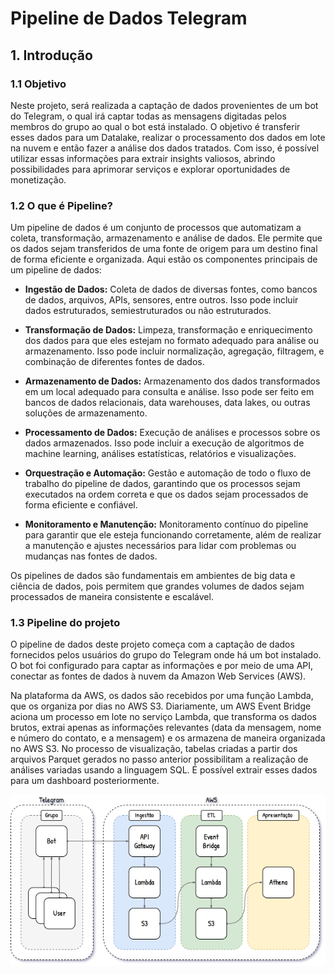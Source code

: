 # Pipeline de Dados Telegram

## 1. Introdução

### 1.1 Objetivo

Neste projeto, será realizada a captação de dados provenientes de um bot do Telegram, o qual irá captar todas as mensagens digitadas pelos membros do grupo ao qual o bot está instalado. O objetivo é transferir esses dados para um Datalake, realizar o processamento dos dados em lote na nuvem e então fazer a análise dos dados tratados. Com isso, é possível utilizar essas informações para extrair insights valiosos, abrindo possibilidades para aprimorar serviços e explorar oportunidades de monetização.

### 1.2 O que é Pipeline?

Um pipeline de dados é um conjunto de processos que automatizam a coleta, transformação, armazenamento e análise de dados. Ele permite que os dados sejam transferidos de uma fonte de origem para um destino final de forma eficiente e organizada. Aqui estão os componentes principais de um pipeline de dados:

- **Ingestão de Dados:** Coleta de dados de diversas fontes, como bancos de dados, arquivos, APIs, sensores, entre outros. Isso pode incluir dados estruturados, semiestruturados ou não estruturados.

- **Transformação de Dados:** Limpeza, transformação e enriquecimento dos dados para que eles estejam no formato adequado para análise ou armazenamento. Isso pode incluir normalização, agregação, filtragem, e combinação de diferentes fontes de dados.

- **Armazenamento de Dados:** Armazenamento dos dados transformados em um local adequado para consulta e análise. Isso pode ser feito em bancos de dados relacionais, data warehouses, data lakes, ou outras soluções de armazenamento.

- **Processamento de Dados:** Execução de análises e processos sobre os dados armazenados. Isso pode incluir a execução de algoritmos de machine learning, análises estatísticas, relatórios e visualizações.

- **Orquestração e Automação:** Gestão e automação de todo o fluxo de trabalho do pipeline de dados, garantindo que os processos sejam executados na ordem correta e que os dados sejam processados de forma eficiente e confiável.

- **Monitoramento e Manutenção:** Monitoramento contínuo do pipeline para garantir que ele esteja funcionando corretamente, além de realizar a manutenção e ajustes necessários para lidar com problemas ou mudanças nas fontes de dados.

Os pipelines de dados são fundamentais em ambientes de big data e ciência de dados, pois permitem que grandes volumes de dados sejam processados de maneira consistente e escalável.

### 1.3 Pipeline do projeto

O pipeline de dados deste projeto começa com a captação de dados fornecidos pelos usuários do grupo do Telegram onde há um bot instalado. O bot foi configurado para captar as informações e por meio de uma API, conectar as fontes de dados à nuvem da Amazon Web Services (AWS).

Na plataforma da AWS, os dados são recebidos por uma função Lambda, que os organiza por dias no AWS S3. Diariamente, um AWS Event Bridge aciona um processo em lote no serviço Lambda, que transforma os dados brutos, extrai apenas as informações relevantes (data da mensagem, nome e número do contato, e a mensagem) e os armazena de maneira organizada no AWS S3. No processo de visualização, tabelas criadas a partir dos arquivos Parquet gerados no passo anterior possibilitam a realização de análises variadas usando a linguagem SQL. É possível extrair esses dados para um dashboard posteriormente.

![Texto Alternativo](https://github.com/vanessamo88/PipelineDadosTelegram/blob/main/Profissao%20Analista%20de%20dados%20M42%20Material%20de%20apoio%20arch.png?raw=true)
